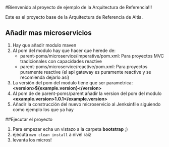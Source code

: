 #Bienvenido al proyecto de ejemplo de la Arquitectura de Referencia!!!

Este es el proyecto base de la Arquitectura de Referencia de Altia.


## Añadir mas microservicios
1. Hay que añadir modulo maven
2. Al pom del modulo hay que hacer que herede de: 
    - parent-poms/microservice/imperative/pom.xml: Para proyectos MVC tradicionales con capacidades reactive 
    - parent-poms/microservice/reactive/pom.xml: Para proyectos puramente reactive (el api gateway es puramente reactive y se recomienda dejarlo así)
3. La versión del pom del modulo tiene que ser parametrica: **\<version\>${example.version}\</version>**
4. Al pom de de parent-poms/parent añadir la version del pom del modulo **\<example.version\>1.0.1\</example.version>**
5. Añadir la construcción del nuevo microservicio al Jenksinfile siguiendo como ejemplo los que ya hay  


##Ejecutar el proyecto
1. Para empezar echa un vistazo a la carpeta **bootstrap** ;)
2. ejecuta ```mvn clean install``` a nivel raiz
3. levanta los micros!
